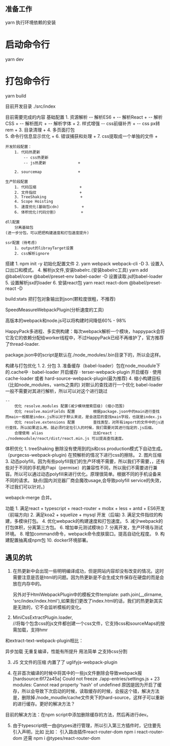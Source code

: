 ## 准备工作
yarn
执行环境依赖的安装

# 启动命令行
yarn dev

# 打包命令行
yarn build

目前开发目录
    ./src/index

目前需要完成的内容
    基础配置
        1. 资源解析
            -- 解析ES6              +
            -- 解析React            +
            -- 解析CSS              +
            -- 解析图片              +
            -- 解析字体              +
        2. 样式增强
            -- css前缀补齐           +
            -- css px转rem          +
        3. 目录清理                  +
        4. 多页面打包       
        5. 命令行信息显示优化          +
        6. 错误捕获和处理              +
        7. css提取成一个单独的文件      +
    
    开发阶段配置：
        1. 代码热更新
            -- css热更新
            -- js热更新              +

        2. sourcemap                +
    
    生产阶段配置
        1. 代码压缩                   +
        2. 文件指纹                   +
        3. TreeShaking               +
        4. Scope Hoisting           
        5. 速度优化(基础包cdn)          +
        6. 体积优化(代码分割)           +   

    dll配置
        分离基础包
    (进一步分包，可以把把构建速度和打包速度提升)

    ssr配置（待考虑)
        1. output的librayTarget设置
        2. css解析ignore



搭建
    1. npm init -y 初始化配置文件
    2. yarn webpack webpack-cli -D
    3. 设置入口出口和模式。
    4. 解析js文件,安装babelrc.(安装babelrc工具)
    yarn add @babel/core @babel/preset-env babel-oader -D 
    设置读取.js的babel-loader 
    5. 设置解析jsx的loader
    6. 安装react包
    yarn react react-dom @babel/preset-react -D



build:stats 
    把打包对象输出到json(颗粒度很粗，不推荐)

SpeedMeasureWebpackPlugin(分析速度的工具)

高版本的webpack和node.js可以将构建时间降低60% - 98%

HappyPack多进程、多实例构建：每次webpack解析一个模块，happypack会将它及它的依赖分配给worker线程中，不过HappyPack已经不再维护了，官方推荐了thread-loader.


package.json中的script是默认在./node_modules/.bin目录下的，所以会这样。

构建与打包优化
    1.
    2. 分包
    3. 准备缓存（babel-loader）包在node_moudule下的.cache中
    · babel-loader 开启缓存
    · terser-webpack-plugin 开启缓存
    · 使用 cache-loader 或者 hard-source-webpack-plugin(最为推荐)
    4. 缩小构建目标（比如node_modules，vants之类的) 对默认的查找进行一个优化
        babel-loader一般不需要对其进行解析，所以可以对这个进行跳过
  
    --
        优化 resolve.modules 配置(减少模块搜索层级) (缩小范围)
        优化 resolve.mainFields 配置        根据package.json中的main进行查找  而main一般都是index.js所以对于默认来说，是会逐层的查找main字段，也就是index.js      
        优化 resolve.extensions 配置        查找类型，对所有import的文件中的js进行查找，所以如果这么用，就必须约定在引入的时候，我们需要对其进行指定的.js后缀。
        合理使用 alias                      比如react : ./nodemoudule/react/dist/react.min.js 可以提高查找速度。


体积优化
    1. treeShaking 删除没有使用到的js和css production模式下自动生成。（purgecss-webpack-plugin) 在预解析的情况下进行css的擦除。
    2. 图片压缩
    3. 动态polyfill。因为有些polyfill我们的生产环境不需要，所以我们不需要，，还有些对于不同的手机用户api（permise）的兼容性不同，所以我们不需要进行兼容。所以可以通过动态polyfill来进行优化。原理很简单。根据不同的手机设备来不同的请求。
    缺点(国内浏览器厂商会魔改usage,会导致polyfill service的失效，不过我们可以针对。)




webapck-merge 合并。

功能
    1. 满足react + typescript + react-router + mobx + less + antd  + ES6开发（前端方向)
    2. 满足koa2 + squelize + mysql 开发（后端)
    3. 满足文件指纹的构建，多模块打包。
    4. 优化webpack的构建速度和打包速度。
    5. 减少webpack的打包体积，分离第三方包。
    6. 增加单元测试模块()
    7. 分离开发，生产环境与测试环境。
    8. 增加command命令，webpack命令皮肤窗口。提高自动化程度。
    9. 构建配置抽离成npm包
    10. docker环境部署。



## 遇见的坑
1. 在热更新中会出现一些明明编译成功，但是网站内容却没有改变的情况。这时需要注意是否是html的问题。因为热更新是不会生成文件保存在硬盘的而是会放在内存中的。

    另外对于HtmlWebpackPlugin中的模板文件template: path.join(__dirname, 'src/index/index.html'),如果我们更改了index.html的话，我们的热更新其实是无效的，它不会监听模板的变化。

2. MiniCssExtractPlugin.loader,        
//将每个包含css的js文件都创建一个css文件，它支持css和sourceMaps的按需加载，支持hmr

和extract-text-webpack-plugin相比： 

异步加载
无重复编译，性能有所提升
用法简单 
之支持css分割

3. JS ⽂文件的压缩 内置了了 uglifyjs-webpack-plugin


4. 在非首次编译的时候中将其中的一些js文件删除会导致webpack报
[hardsource:6f72a45a] Could not freeze ./app-entries/settings.js + 23 modules: Cannot read property 'hash' of undefined
原因是因为开启了缓存，所以会导致下次启动的时候，读取缓存的时候，会报这个错，解决方法是，删除掉./node_moudle/cache文件夹下的hard-source，这样子可以重新的进行缓存。更好的解决方法？

目前的解决方法：在npm script中添加删除缓存的方法，然后再进行dev。

5. 由于typescript统一由@types进行管理，所以引入第三方插件时，记住要先引入声明，比如
比如： 引入路由插件react-router-dom
npm i react-router-dom    还需    npm i @types/react-router-dom
